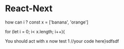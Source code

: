 # React-Next

how can i ?
const x = ['banana', 'orange']

for (let i = 0; i< x.length; i++){

You should act with x now
test
 1
//your code here}sdfsdf

